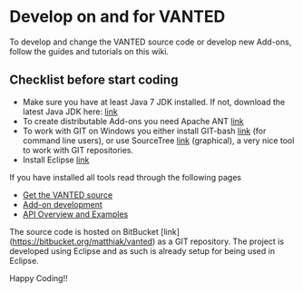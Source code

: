 # Develop on and for VANTED
To develop and change the VANTED source code or develop new Add-ons, follow the guides and tutorials on this wiki.

## Checklist before start coding
* Make sure you have at least Java 7 JDK installed. If not, download the latest Java JDK here: [link](http://www.oracle.com/technetwork/java/javase/downloads/index.html)
* To create distributable Add-ons you need Apache ANT [link](https://ant.apache.org/bindownload.cgi)
* To work with GIT on Windows you either install GIT-bash [link](https://msysgit.github.io/) (for command line users), or use SourceTree [link](https://www.sourcetreeapp.com/) (graphical), a very nice tool to work with GIT repositories. 
* Install Eclipse [link](http://www.eclipse.org/downloads/packages/eclipse-ide-java-developers/marsr)

If you have installed all tools read through the following pages

* [Get the VANTED source](Sourcecode.md)
* [Add-on development](AddonDevelopment.md)
* [API Overview and Examples](OverviewExamples.md)

The source code is hosted on BitBucket [link] (https://bitbucket.org/matthiak/vanted) as a GIT repository. The project is developed using Eclipse and as such is already setup for being used in Eclipse. 


Happy Coding!!
